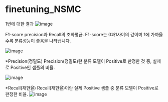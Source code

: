 # finetuning_NSMC
1번에 대한 결과
![image](https://github.com/psj0919/finetuning_NSMC/assets/110454977/7a5c93cb-9f59-482d-b58e-09308f8298fa)



F1-score
precision과 Recall의 조화평균.
F1-score는 0과1사이의 값이며 1에 가까울수록 분류성능이 좋음을 나타냅니다.

![image](https://github.com/psj0919/finetuning_NSMC/assets/110454977/5f7a827a-cf9e-4eab-8aad-a1472206f5b1)

*Precision(정밀도)
Precision(정밀도)란 분류 모델이 Positive로 판정한 것 중, 실제로 Positive인 샘플의 비율.

![image](https://github.com/psj0919/finetuning_NSMC/assets/110454977/9cb17003-4871-4bfb-ba08-75c2d0c81bf6)

*Recall(재현율)
Recall(재현율)이란 실제 Positive 샘플 중 분류 모델이 Positive로 판정한 비율.
![image](https://github.com/psj0919/finetuning_NSMC/assets/110454977/af162fc5-fa90-413a-b4ee-f7cc0f8d3d72)
